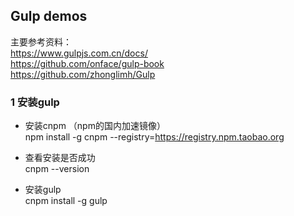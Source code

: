##  Gulp demos

主要参考资料：   
https://www.gulpjs.com.cn/docs/    
https://github.com/onface/gulp-book     
https://github.com/zhonglimh/Gulp    

### 1 安装gulp

- 安装cnpm （npm的国内加速镜像）    
npm install -g cnpm --registry=https://registry.npm.taobao.org

- 查看安装是否成功    
cnpm --version


- 安装gulp   
cnpm install -g gulp





